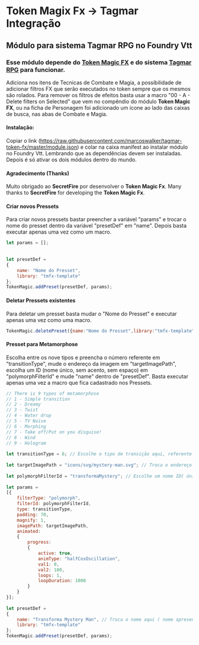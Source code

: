 # Token Magix Fx -> Tagmar Integração
## Módulo para sistema Tagmar RPG no Foundry Vtt
### Esse módulo depende do [Token Magic FX](https://foundryvtt.com/packages/tokenmagic) e do sistema [Tagmar RPG](https://foundryvtt.com/packages/tagmar) para funcionar.
Adiciona nos itens de Tecnicas de Combate e Magia, a possíbilidade de adicionar filtros FX que serão executados no token sempre que os mesmos são rolados. Para remover os filtros de efeitos basta usar a macro "00 - A - Delete filters on Selected" que vem no compêndio do módulo **Token Magic FX**, ou na ficha de Personagem foi adicionado um ícone ao lado das caixas de busca, nas abas de Combate e Magia.

#### Instalação:
Copiar o link (https://raw.githubusercontent.com/marcoswalker/tagmar-token-fx/master/module.json) e colar na caixa manifest ao instalar módulo no Foundry Vtt. Lembrando que as dependências devem ser instaladas. Depois é só ativar os dois módulos dentro do mundo.

#### Agradecimento (Thanks)
Muito obrigado ao **SecretFire** por desenvolver o **Token Magic Fx**.
Many thanks to **SecretFire** for developing the **Token Magic Fx**.

#### Criar novos Pressets
Para criar novos pressets bastar preencher a variável "params" e trocar o nome do presset dentro da variável "presetDef" em "name". Depois basta executar apenas uma vez como um macro.
~~~javascript
let params = [];
 
 
let presetDef =
{
    name: "Nome do Presset",
    library: "tmfx-template"
};
TokenMagic.addPreset(presetDef, params);
~~~


#### Deletar Pressets existentes
Para deletar um presset basta mudar o "Nome do Presset" e executar apenas uma vez como uma macro.
~~~javascript
TokenMagic.deletePreset({name:"Nome do Presset",library:"tmfx-template"});
~~~

#### Presset para Metamorphose
Escolha entre os nove tipos e preencha o número referente em "transitionType", mude o endereço da imagem em "targetImagePath", escolha um ID (nome único, sem acento, sem espaço) em "polymorphFilterId" e mude "name" dentro de "presetDef". Basta executar apenas uma vez a macro que fica cadastrado nos Pressets.
~~~javascript
// There is 9 types of metamorphose
// 1 - Simple transition
// 2 - Dreamy
// 3 - Twist
// 4 - Water drop
// 5 - TV Noise
// 6 - Morphing
// 7 - Take off/Put on you disguise!
// 8 - Wind
// 9 - Hologram
 
let transitionType = 6; // Escolhe o tipo de transição aqui, referente aos números de cima
 
let targetImagePath = "icons/svg/mystery-man.svg"; // Troca o endereço da imagem aqui.
 
let polymorphFilterId = "transformaMystery"; // Escolhe um nome ID( único, sem espaços, sem acentos )
 
let params =
[{
    filterType: "polymorph",
    filterId: polymorphFilterId,
    type: transitionType,
    padding: 70,
    magnify: 1,
    imagePath: targetImagePath,
    animated:
    {
        progress:
        {
            active: true,
            animType: "halfCosOscillation",
            val1: 0,
            val2: 100,
            loops: 1,
            loopDuration: 1000
        }
    }
}];
 
let presetDef =
{
    name: "Transforma Mystery Man", // Troca o nome aqui ( nome apresentável )
    library: "tmfx-template"
};
TokenMagic.addPreset(presetDef, params);
~~~